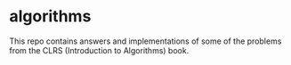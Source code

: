 # algorithms

This repo contains answers and implementations of some of the problems from the CLRS (Introduction to Algorithms) book. 